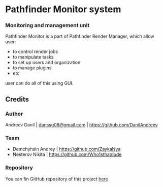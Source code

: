 # Pathfinder Monitor system
### Monitoring and management unit
Pathfinder Monitor is a part of Pathfinder Render Manager, which allow user:
* to control render jobs
* to manipulate tasks
* to set up users and organization
* to manage plugins  
* etc  

user can do all of this using GUI.
## Credits
### Author
Andreev Danil | danssg08@gmail.com | https://github.com/DanilAndreev
### Team
* Demchyhsin Andrey | https://github.com/ZaykaNya
* Nesterov Nikita | https://github.com/Who1sthatdude
### Repository
You can fin GitHub repository of this project [here](https://github.com/Pathfinder-Systems/pathfinder-monitor)
